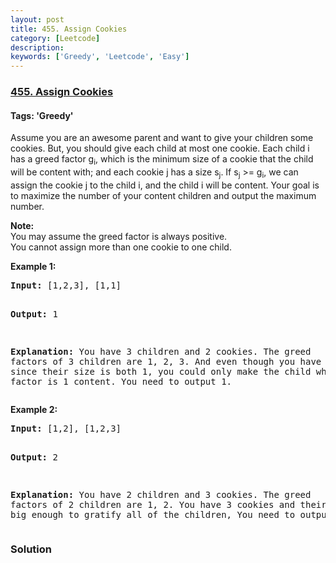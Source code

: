 ```yaml
---
layout: post
title: 455. Assign Cookies
category: [Leetcode]
description: 
keywords: ['Greedy', 'Leetcode', 'Easy']
---
```

### [455. Assign Cookies](https://leetcode.com/problems/assign-cookies)

#### Tags: 'Greedy'

<div class="content__u3I1 question-content__JfgR"><div><p>
Assume you are an awesome parent and want to give your children some cookies. But, you should give each child at most one cookie. Each child i has a greed factor g<sub>i</sub>, which is the minimum size of a cookie that the child will be content with; and each cookie j has a size s<sub>j</sub>. If s<sub>j</sub> &gt;= g<sub>i</sub>, we can assign the cookie j to the child i, and the child i will be content. Your goal is to maximize the number of your content children and output the maximum number.
</p>
<p><b>Note:</b><br/>
You may assume the greed factor is always positive. <br/>
You cannot assign more than one cookie to one child.
</p>
<p><b>Example 1:</b><br/>
</p><pre><b>Input:</b> [1,2,3], [1,1]

<b>Output:</b> 1

<b>Explanation:</b> You have 3 children and 2 cookies. The greed factors of 3 children are 1, 2, 3. 
And even though you have 2 cookies, since their size is both 1, you could only make the child whose greed factor is 1 content.
You need to output 1.
</pre>
<p></p>
<p><b>Example 2:</b><br/>
</p><pre><b>Input:</b> [1,2], [1,2,3]

<b>Output:</b> 2

<b>Explanation:</b> You have 2 children and 3 cookies. The greed factors of 2 children are 1, 2. 
You have 3 cookies and their sizes are big enough to gratify all of the children, 
You need to output 2.
</pre>
<p></p></div></div>

### Solution
